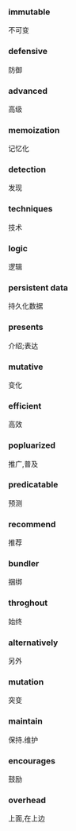 ### immutable
不可变
### defensive
防御
### advanced
高级
### memoization
记忆化
### detection
发现
### techniques
技术
### logic
逻辑
### persistent data
持久化数据
### presents
介绍;表达
### mutative
变化
### efficient
高效
### popluarized
推广,普及
### predicatable
预测
### recommend
推荐
### bundler
捆绑
### throghout
始终
### alternatively
另外
### mutation
突变
### maintain
保持.维护
### encourages
鼓励
### overhead
上面,在上边
